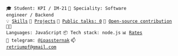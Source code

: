 <code>🎓 Student: KPI / IM-21</code>
<code>👷 Speciality: Software engineer / Backend</code><br>
<code>💡 [Skills](SKILLS.md)</code>
<code>🧻 [Projects](PROJECTS.md)</code>
<code>📢 [Public talks: 0](TALKS.md)</code>
<code>👀 [Open-source contribution](CONTRIBUTION.md)</code><br>
<code>🧑‍💻 Languages: JavaScript</code>
<code>📦 Tech stack: node.js</code>
<code>📊 [Rates](RATES.md)</code><br>
<code>💬 telegram: [@ipassternak](https://telegram.me/ipassternak)</code>
<code>📫 [retriumpf@gmail.com](mailto:retriumpf@gmail.com)</code>
